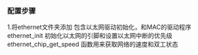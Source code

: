 ### 配置步骤
1.将ethernet文件夹添加
	包含以太网驱动初始化，和MAC的驱动程序
	ethernet_init 初始化以太网的引脚和设置以太网中断的优先级
	ethernet_chip_get_speed 函数用来获取网络的速度和双工状态